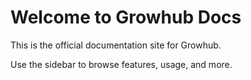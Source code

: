 # Welcome to Growhub Docs

This is the official documentation site for Growhub.

Use the sidebar to browse features, usage, and more.